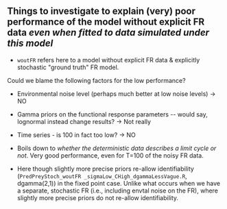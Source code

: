 ## Things to investigate to explain (very) poor performance of the model without explicit FR data *even when fitted to data simulated under this model* 

* ``woutFR`` refers here to a model without explicit FR data & explicitly stochastic "ground truth" FR model. 

Could we blame the following factors for the low performance? 
* Environmental noise level (perhaps much better at low noise levels) -> NO
* Gamma priors on the functional response parameters -- would say, lognormal instead change results? ->  Not really
* Time series - is 100 in fact too low? -> NO
* Boils down to *whether the deterministic data describes a limit cycle or not*. Very good performance, even for T=100 of the noisy FR data. 

* Here though slightly more precise priors re-allow identifiability (``PredPreyStoch_woutFR _sigmaLow_CHigh_dgammaLessVague.R``, dgamma(2,1)) in the fixed point case. Unlike what occurs when we have a separate, stochastic FR (i.e., including envtal noise on the FR), where slightly more precise priors do not re-allow identifiability. 







